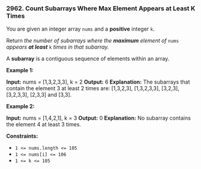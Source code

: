 ### 2962\. Count Subarrays Where Max Element Appears at Least K Times

You are given an integer array `nums` and a **positive** integer `k`.

Return _the number of subarrays where the **maximum** element of_ `nums` _appears **at least**_ `k` _times in that subarray._

A **subarray** is a contiguous sequence of elements within an array.

**Example 1:**

**Input:** nums = \[1,3,2,3,3\], k = 2
**Output:** 6
**Explanation:** The subarrays that contain the element 3 at least 2 times are: \[1,3,2,3\], \[1,3,2,3,3\], \[3,2,3\], \[3,2,3,3\], \[2,3,3\] and \[3,3\].

**Example 2:**

**Input:** nums = \[1,4,2,1\], k = 3
**Output:** 0
**Explanation:** No subarray contains the element 4 at least 3 times.

**Constraints:**

*   `1 <= nums.length <= 105`
*   `1 <= nums[i] <= 106`
*   `1 <= k <= 105`
